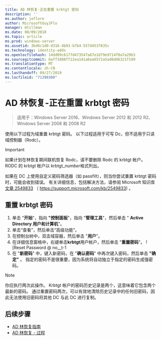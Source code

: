 ```yaml
---
title: AD 林恢复-正在重置 krbtgt 密码
description: ''
ms.author: joflore
author: MicrosoftGuyJFlo
manager: mtillman
ms.date: 08/09/2018
ms.topic: article
ms.prod: windows-server
ms.assetid: 3bd6c1d0-d316-4b03-b7b4-557d4537635c
ms.technology: identity-adds
ms.openlocfilehash: 14dd09c6177d473547a67e1d79e9714f0a7a29b3
ms.sourcegitcommit: 6aff3d88ff22ea141a6ea6572a5ad8dd6321f199
ms.translationtype: MT
ms.contentlocale: zh-CN
ms.lasthandoff: 09/27/2019
ms.locfileid: "71390300"
---
```

# <a name="ad-forest-recovery---resetting-the-krbtgt-password"></a>AD 林恢复-正在重置 krbtgt 密码

>适用于：Windows Server 2016、Windows Server 2012 和 2012 R2、Windows Server 2008 和 2008 R2

使用以下过程为域重置 krbtgt 密码。 以下过程适用于可写 Dc，但不适用于只读域控制器（Rodc）。
  
> [!IMPORTANT]
> 如果计划在林恢复期间联机恢复 Rodc，请不要删除 Rodc 的 krbtgt 帐户。 RODC 的 krbtgt 帐户以 krbtgt_*number*格式列出。
>
> 如果在 DC 上使用自定义密码筛选器（如 passfilt），则当你尝试重置 krbtgt 密码时，可能会收到错误。 有关详细信息，包括解决方法，请参阅 Microsoft 知识库[文章 2549833](https://support.microsoft.com/kb/2549833) （ https://support.microsoft.com/kb/2549833) 。
  
## <a name="to-reset-the-krbtgt-password"></a>重置 krbtgt 密码  
  
1. 单击 "**开始**"，指向 **"控制面板**"，指向 "**管理工具**"，然后单击 " **Active Directory 用户和计算机**"。
2. 单击“查看”，然后单击“高级功能”。
3. 在控制台树中，双击域容器，然后单击 "**用户**"。
4. 在详细信息窗格中，右键单击**krbtgt**用户帐户，然后单击 "**重置密码**"。
   ![Reset Password @ no__t-1
5. 在 "**新密码**" 中，键入新密码，在 "**确认密码**" 中再次键入密码，然后单击 **"确定"** 。 指定的密码不是很重要，因为系统将自动独立于指定的密码生成强密码。
  
> [!NOTE]
> 你应执行两次此操作。 Krbtgt 帐户的密码历史记录是两个，这意味着它包含两个最新的密码。 通过重置密码两次，可以有效地清除历史记录中的任何旧密码，因此无法使用旧密码将其他 DC 与此 DC 进行复制。

## <a name="next-steps"></a>后续步骤

- [AD 林恢复指南](AD-Forest-Recovery-Guide.md)
- [AD 林恢复 - 过程](AD-Forest-Recovery-Procedures.md) 
